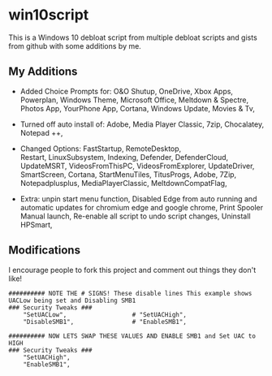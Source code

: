 # win10script
This is a Windows 10 debloat script from multiple debloat scripts and gists from github with some additions by me.


## My Additions

- Added Choice Prompts for: 
         O&O Shutup, 
         OneDrive, 
         Xbox Apps, 
         Powerplan, 
         Windows Theme, 
         Microsoft Office, 
         Meltdown & Spectre, 
         Photos App, 
         YourPhone App,
         Cortana,
         Windows Update,
         Movies & Tv,

 - Turned off auto install of: 
         Adobe, 
         Media Player Classic,
         7zip, 
         Chocalatey, 
         Notepad ++, 
   
 - Changed Options: 
         FastStartup, 
         RemoteDesktop,              
         Restart,
         LinuxSubsystem,
         Indexing,
         Defender, 
         DefenderCloud,
         UpdateMSRT,
         VideosFromThisPC,
         VideosFromExplorer,
         UpdateDriver,
         SmartScreen,
         Cortana,
         StartMenuTiles,
         TitusProgs,
         Adobe,
         7Zip,
         Notepadplusplus,
         MediaPlayerClassic,
         MeltdownCompatFlag,

- Extra: 
         unpin start menu function, 
         Disabled Edge from auto running and automatic updates for chromium edge and google chrome,
         Print Spooler Manual launch,
         Re-enable all script to undo script changes,
	 Uninstall HPSmart,
         

## Modifications
I encourage people to fork this project and comment out things they don't like!

```
########## NOTE THE # SIGNS! These disable lines This example shows UACLow being set and Disabling SMB1
### Security Tweaks ###
	"SetUACLow",                  # "SetUACHigh",
	"DisableSMB1",                # "EnableSMB1",

########## NOW LETS SWAP THESE VALUES AND ENABLE SMB1 and Set UAC to HIGH
### Security Tweaks ###
	"SetUACHigh",
	"EnableSMB1",
```
